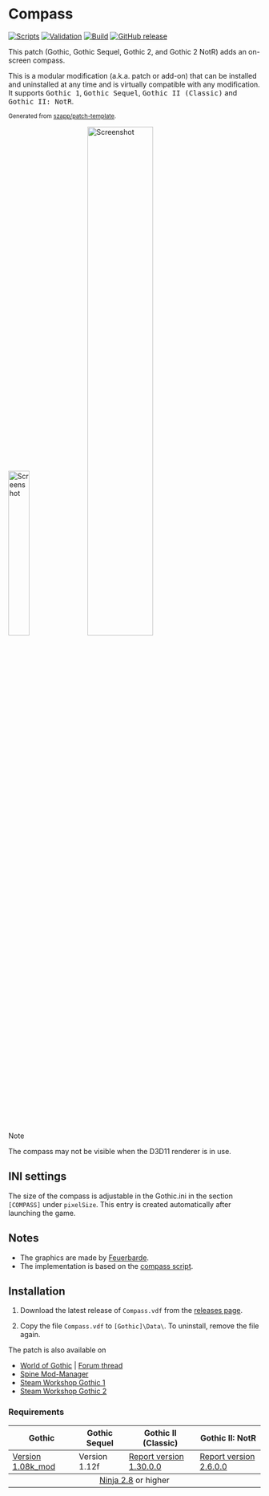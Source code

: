 # Compass

[![Scripts](https://github.com/szapp/Compass/actions/workflows/scripts.yml/badge.svg)](https://github.com/szapp/Compass/actions/workflows/scripts.yml)
[![Validation](https://github.com/szapp/Compass/actions/workflows/validation.yml/badge.svg)](https://github.com/szapp/Compass/actions/workflows/validation.yml)
[![Build](https://github.com/szapp/Compass/actions/workflows/build.yml/badge.svg)](https://github.com/szapp/Compass/actions/workflows/build.yml)
[![GitHub release](https://img.shields.io/github/v/release/szapp/Compass.svg)](https://github.com/szapp/Compass/releases/latest)

This patch (Gothic, Gothic Sequel, Gothic 2, and Gothic 2 NotR) adds an on-screen compass.

This is a modular modification (a.k.a. patch or add-on) that can be installed and uninstalled at any time and is virtually compatible with any modification.
It supports <kbd>Gothic 1</kbd>, <kbd>Gothic Sequel</kbd>, <kbd>Gothic II (Classic)</kbd> and <kbd>Gothic II: NotR</kbd>.

<sup>Generated from [szapp/patch-template](https://github.com/szapp/patch-template).</sup>

<img src="https://github.com/szapp/Compass/assets/20203034/ada59636-7337-47cb-8c3d-0d2dc571b659" alt="Screenshot" width="29%" /> &nbsp;
<img src="https://github.com/szapp/Compass/assets/20203034/5e55e0ff-aadf-48df-9801-d93e285cd5e9" alt="Screenshot" width="51%" />

> [!NOTE]
> The compass may not be visible when the D3D11 renderer is in use.

## INI settings

The size of the compass is adjustable in the Gothic.ini in the section `[COMPASS]` under `pixelSize`.
This entry is created automatically after launching the game.

## Notes

- The graphics are made by [Feuerbarde](https://forum.worldofplayers.de/forum/members/165148).
- The implementation is based on the [compass script](https://forum.worldofplayers.de/forum/threads/?p=26483751).

## Installation

1. Download the latest release of `Compass.vdf` from the [releases page](https://github.com/szapp/Compass/releases/latest).

2. Copy the file `Compass.vdf` to `[Gothic]\Data\`. To uninstall, remove the file again.

The patch is also available on
- [World of Gothic](https://www.worldofgothic.de/dl/download_638.htm) | [Forum thread](https://forum.worldofplayers.de/forum/threads/1560392)
- [Spine Mod-Manager](https://clockwork-origins.com/spine/)
- [Steam Workshop Gothic 1](https://steamcommunity.com/sharedfiles/filedetails/?id=2787288239)
- [Steam Workshop Gothic 2](https://steamcommunity.com/sharedfiles/filedetails/?id=2787285078)

### Requirements

<table><thead><tr><th>Gothic</th><th>Gothic Sequel</th><th>Gothic II (Classic)</th><th>Gothic II: NotR</th></tr></thead>
<tbody><tr><td><a href="https://www.worldofgothic.de/dl/download_34.htm">Version 1.08k_mod</a></td><td>Version 1.12f</td><td><a href="https://www.worldofgothic.de/dl/download_278.htm">Report version 1.30.0.0</a></td><td><a href="https://www.worldofgothic.de/dl/download_278.htm">Report version 2.6.0.0</a></td></tr></tbody>
<tbody><tr><td colspan="4" align="center"><a href="https://github.com/szapp/Ninja">Ninja 2.8</a> or higher</td></tr></tbody></table>

<!--

If you are interested in writing your own patch, please do not copy this patch!
Instead refer to the PATCH TEMPLATE to build a foundation that is customized to your needs!
The patch template can found at https://github.com/szapp/patch-template.

-->
